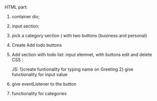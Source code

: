  HTML part: 
1) container div;
2) input section;
3) pick a category section ( with two buttons (business and personal)
4) Create Add todo buttons
5) Add section with todo list: input elemnet, with buttons edit and delete
   CSS :

   JS: 
  1}create funtionality for typing name on Greeting
  2} give functionality for input value
  3) give eventListener to the button 
  4) functionality for categories
 



 
